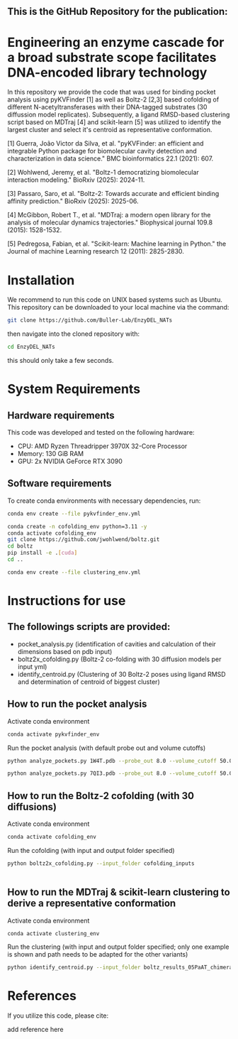 ## This is the GitHub Repository for the publication: 

# Engineering an enzyme cascade for a broad substrate scope facilitates DNA-encoded library technology

In this repository we provide the code that was used for binding pocket analysis using pyKVFinder [1] as well as Boltz-2 [2,3] based cofolding of different N-acetyltransferases with their DNA-tagged substrates (30 diffussion model replicates). Subsequently, a ligand RMSD-based clustering script based on MDTraj [4] and scikit-learn [5] was utilized to identify the largest cluster and select it's centroid as representative conformation.

[1] Guerra, João Victor da Silva, et al. "pyKVFinder: an efficient and integrable Python package for biomolecular cavity detection and characterization in data science." BMC bioinformatics 22.1 (2021): 607.

[2] Wohlwend, Jeremy, et al. "Boltz-1 democratizing biomolecular interaction modeling." BioRxiv (2025): 2024-11.

[3] Passaro, Saro, et al. "Boltz-2: Towards accurate and efficient binding affinity prediction." BioRxiv (2025): 2025-06.

[4] McGibbon, Robert T., et al. "MDTraj: a modern open library for the analysis of molecular dynamics trajectories." Biophysical journal 109.8 (2015): 1528-1532.

[5] Pedregosa, Fabian, et al. "Scikit-learn: Machine learning in Python." the Journal of machine Learning research 12 (2011): 2825-2830.

# Installation

We recommend to run this code on UNIX based systems such as Ubuntu. This repository can be downloaded to your local machine via the command:
```bash
git clone https://github.com/Buller-Lab/EnzyDEL_NATs
```
then navigate into the cloned repository with:
```bash
cd EnzyDEL_NATs
```

this should only take a few seconds.

# System Requirements

## Hardware requirements

This code was developed and tested on the following hardware:

- CPU: AMD Ryzen Threadripper 3970X 32-Core Processor
- Memory: 130 GiB RAM
- GPU: 2x NVIDIA GeForce RTX 3090

## Software requirements
To create conda environments with necessary dependencies, run:
```bash
conda env create --file pykvfinder_env.yml
```
```bash
conda create -n cofolding_env python=3.11 -y
conda activate cofolding_env
git clone https://github.com/jwohlwend/boltz.git
cd boltz
pip install -e .[cuda]
cd ..
```
```bash
conda env create --file clustering_env.yml
```
# Instructions for use
## The followings scripts are provided:
- pocket_analysis.py (identification of cavities and calculation of their dimensions based on pdb input)
- boltz2x_cofolding.py (Boltz-2 co-folding with 30 diffusion models per input yml)
- identify_centroid.py (Clustering of 30 Boltz-2 poses using ligand RMSD and determination of centroid of biggest cluster) 
## How to run the pocket analysis
Activate conda environment
```bash
conda activate pykvfinder_env
```
Run the pocket analysis (with default probe out and volume cutoffs)
```bash
python analyze_pockets.py 1W4T.pdb --probe_out 8.0 --volume_cutoff 50.0
```
```bash
python analyze_pockets.py 7QI3.pdb --probe_out 8.0 --volume_cutoff 50.0
```
## How to run the Boltz-2 cofolding (with 30 diffusions)
Activate conda environment
```bash
conda activate cofolding_env
```
Run the cofolding (with input and output folder specified)
```bash
python boltz2x_cofolding.py --input_folder cofolding_inputs
 
```

## How to run the MDTraj & scikit-learn clustering to derive a representative conformation
Activate conda environment
```bash
conda activate clustering_env
```
Run the clustering (with input and output folder specified; only one example is shown and path needs to be adapted for the other variants)
```bash
python identify_centroid.py --input_folder boltz_results_05PaAT_chimera_Substrate/predictions/05PaAT_chimera_Substrate --output_folder centroid_05PaAT_chimera_Substrate
```

# References

If you utilize this code, please cite:

add reference here
